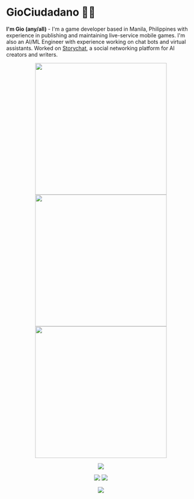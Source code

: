 <h1>GioCiudadano 🎸🎶</h1>

**I'm Gio (any/all)** - I'm a game developer based in Manila, Philippines with experience in publishing and maintaining live-service mobile games. I'm also an AI/ML Engineer with experience working on chat bots and virtual assistants.
Worked on [Storychat](https://web.storychat.app/), a social networking platform for AI creators and writers.

<p align=center><img src=https://github.com/user-attachments/assets/8dfdf41c-cdda-4107-af87-84a2c267b61d height="350"></img> <img src=https://github.com/user-attachments/assets/37a11bfb-d351-4db7-b124-202bf6d049b5 height="350"></img> <img src=https://github.com/user-attachments/assets/99cdf7f7-de59-4be4-a20c-c2e7c4aaa727 height="350"></img></p>

<p align=center>
  <img src="https://skillicons.dev/icons?i=js,ts,nodejs,react,vuejs,vite,cs,cpp,java,rust,swift,dart,flutter,godot,unity,arduino,latex,matlab,opencv,mongodb,firebase,aws,gcp,docker,kubernetes," />
</p>

<p align=center><a href=https://www.linkedin.com/in/gcciudadano><img src="https://img.shields.io/badge/linkedin-%230077B5.svg?style=for-the-badge&logo=linkedin&logoColor=white"></a> <a href="mailto:gcciudadano@gmail.com"><img src="https://img.shields.io/badge/Gmail-D14836?style=for-the-badge&logo=gmail&logoColor=white"></a><a href=""></a></p>

<p align=center>
<a href=https://leetcode.com/u/giociudadano/><img src=https://leetcode-badge-sage.vercel.app/badge/giociudadano?theme=dark&bgColor=000000></img></a>
</p>

